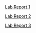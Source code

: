 [Lab Report 1](https://ryanryucode.github.io/cse15l-lab-reports/lab-report-1.html)

[Lab Report 2](https://ryanryucode.github.io/cse15l-lab-reports/lab-report-2.html)

[Lab Report 3](https://ryanryucode.github.io/cse15l-lab-reports/lab-report-3.html)
